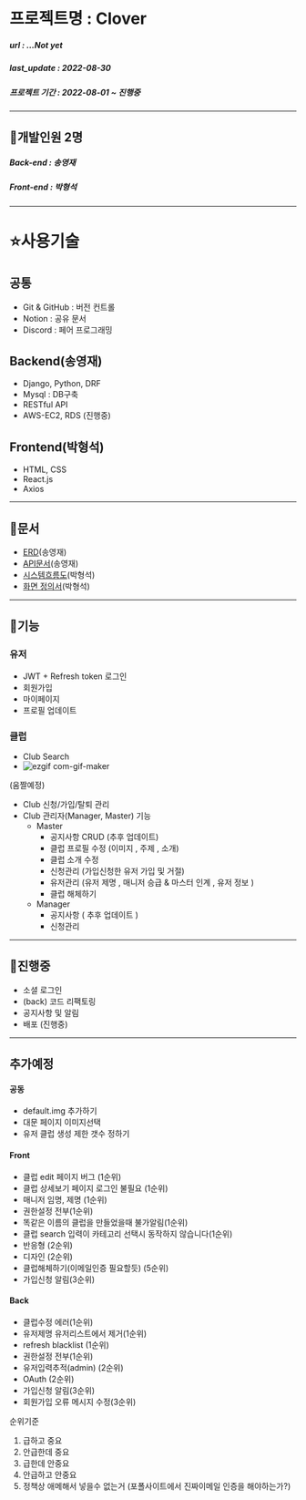 # 프로젝트명 : Clover

##### url : ...Not yet
##### last_update : 2022-08-30
##### 프로젝트 기간 : 2022-08-01 ~ 진행중

---

## 🙉개발인원 2명

##### Back-end : 송영재
#####  Front-end : 박형석

---

# ⭐️사용기술
## 공통
- Git & GitHub : 버전 컨트롤
- Notion : 공유 문서
- Discord : 페어 프로그래밍

## Backend(송영재)

- Django, Python, DRF
- Mysql : DB구축
- RESTful API
- AWS-EC2, RDS (진행중)

## Frontend(박형석)
- HTML, CSS
- React.js
- Axios
---
## 👜문서

- [ERD](https://www.erdcloud.com/d/DNgJfr4MgsQM9eRR5)(송영재)
- [API문서](미완)(송영재)
- [시스템흐름도](https://lapis-apparatus-de5.notion.site/976166f095ee4b83a52ed96b5afee510)(박형석)
- [화면 정의서](미완)(박형석)

---

## 💎기능
### 유저
- JWT + Refresh token 로그인
- 회원가입
- 마이페이지
- 프로필 업데이트
### 클럽
- Club Search
- ![ezgif com-gif-maker](https://user-images.githubusercontent.com/87049249/187418272-4d5fa374-9e51-4956-856f-7e67f1732b7d.gif)

(움짤예정)
- Club 신청/가입/탈퇴 관리
- Club 관리자(Manager, Master) 기능
    * Master
        - 공지사항 CRUD (추후 업데이트)
        - 클럽 프로필 수정 (이미지 , 주제 , 소개)
        - 클럽 소개 수정
        - 신청관리 (가입신청한 유저 가입 및 거절)
        - 유저관리 (유저 제명 , 매니저 승급 & 마스터 인계 , 유저 정보 )
        - 클럽 해체하기 
    * Manager
        - 공지사항  ( 추후 업데이트 )
        - 신청관리
---

## 🦼진행중
- 소셜 로그인
- (back) 코드 리팩토링
- 공지사항 및 알림
- 배포 (진행중)
---
## 추가예정
#### 공동
- default.img 추가하기
- 대문 페이지 이미지선택
- 유저 클럽 생성 제한 갯수 정하기

#### Front
- 클럽 edit 페이지 버그 (1순위)
- 클럽 상세보기 페이지 로그인 불필요 (1순위)
- 매니저 임명, 제명 (1순위)
- 권한설정 전부(1순위)
- 똑같은 이름의 클럽을 만들었을때 불가알림(1순위)
- 클럽 search 입력이 카테고리 선택시 동작하지 않습니다(1순위)
- 반응형 (2순위)
- 디자인 (2순위)
- 클럽해체하기(이메일인증 필요할듯) (5순위)
- 가입신청 알림(3순위)

#### Back 
- 클럽수정 에러(1순위)
- 유저제명 유저리스트에서 제거(1순위)
- refresh blacklist (1순위)
- 권한설정 전부(1순위)
- 유저입력추적(admin) (2순위)
- OAuth (2순위)
- 가입신청 알림(3순위)
- 회원가입 오류 메시지 수정(3순위)

순위기준
1. 급하고 중요
2. 안급한데 중요
3. 급한데 안중요
4. 안급하고 안중요
5. 정책상 애메해서 넣을수 없는거 (포폴사이트에서 진짜이메일 인증을 해야하는가?)
